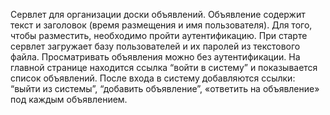 Cервлет для организации доски объявлений.
Объявление содержит текст и заголовок (время размещения и имя пользователя).
Для того, чтобы разместить, необходимо пройти аутентификацию. При старте сервлет загружает базу пользователей и их паролей из текстового файла.
Просматривать объявления можно без аутентификации.
На главной странице находится ссылка “войти в систему” и показывается список объявлений.
После входа в систему добавляются ссылки: “выйти из системы”, “добавить объявление”, «ответить на объявление» под каждым объявлением.
